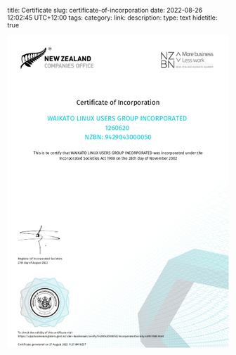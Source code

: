title: Certificate
slug: certificate-of-incorporation
date: 2022-08-26 12:02:45 UTC+12:00
tags: 
category: 
link: 
description: 
type: text
hidetitle: true

<img src="/images/certificate-of-incorporation.png">
